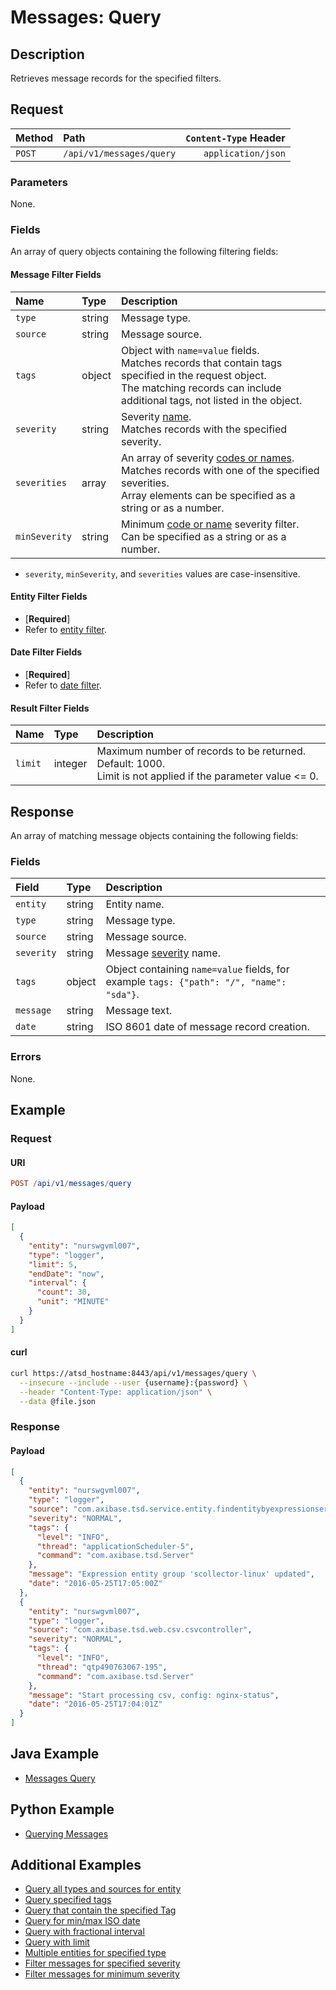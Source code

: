 # Messages: Query

## Description

Retrieves message records for the specified filters.

## Request

| Method | Path | `Content-Type` Header|
|:---|:---|---:|
| `POST` | `/api/v1/messages/query` | `application/json` |

### Parameters

None.

### Fields

An array of query objects containing the following filtering fields:

#### Message Filter Fields

| **Name**  | **Type** | **Description**  |
|:---|:---|:---|
|`type`       |  string   | Message type. |
|`source`       |  string   | Message source. |
|`tags`          | object  | Object with `name=value` fields.<br>Matches records that contain tags specified in the request object.<br>The matching records can include additional tags, not listed in the object. |
|`severity`     |  string   | Severity [name](../../../api/data/severity.md).  <br>Matches records with the specified severity.|
|`severities`   |  array   | An array of severity [codes or names](../../../api/data/severity.md).  <br>Matches records with one of the specified severities.<br>Array elements can be specified as a string or as a number.|
|`minSeverity`  |  string   | Minimum [code or name](../../../api/data/severity.md) severity filter. <br>Can be specified as a string or as a number. |

* `severity`, `minSeverity`, and `severities` values are case-insensitive.

#### Entity Filter Fields

* [**Required**]
* Refer to [entity filter](../filter-entity.md).

#### Date Filter Fields

* [**Required**]
* Refer to [date filter](../filter-date.md).

#### Result Filter Fields

| **Name**  | **Type** | **Description**  |
|:---|:---|:---|
| `limit`   | integer | Maximum number of records to be returned. Default: 1000.<br>Limit is not applied if the parameter value <= 0. |

## Response

An array of matching message objects containing the following fields:

### Fields

| **Field** | **Type** | **Description** |
|:---|:---|:---|
|`entity` | string | Entity name. |
|`type` | string | Message type. |
|`source` | string | Message source. |
|`severity` | string | Message [severity](../../../api/data/severity.md) name. |
|`tags` | object |  Object containing `name=value` fields, for example `tags: {"path": "/", "name": "sda"}`. |
|`message` | string | Message text. |
|`date` | string | ISO 8601 date of message record creation. |

### Errors

None.

## Example

### Request

#### URI

```elm
POST /api/v1/messages/query
```

#### Payload

```json
[
  {
    "entity": "nurswgvml007",
    "type": "logger",
    "limit": 5,
    "endDate": "now",
    "interval": {
      "count": 30,
      "unit": "MINUTE"
    }
  }
]
```

#### curl

```bash
curl https://atsd_hostname:8443/api/v1/messages/query \
  --insecure --include --user {username}:{password} \
  --header "Content-Type: application/json" \
  --data @file.json
```

### Response

#### Payload

```json
[
  {
    "entity": "nurswgvml007",
    "type": "logger",
    "source": "com.axibase.tsd.service.entity.findentitybyexpressionserviceimpl",
    "severity": "NORMAL",
    "tags": {
      "level": "INFO",
      "thread": "applicationScheduler-5",
      "command": "com.axibase.tsd.Server"
    },
    "message": "Expression entity group 'scollector-linux' updated",
    "date": "2016-05-25T17:05:00Z"
  },
  {
    "entity": "nurswgvml007",
    "type": "logger",
    "source": "com.axibase.tsd.web.csv.csvcontroller",
    "severity": "NORMAL",
    "tags": {
      "level": "INFO",
      "thread": "qtp490763067-195",
      "command": "com.axibase.tsd.Server"
    },
    "message": "Start processing csv, config: nginx-status",
    "date": "2016-05-25T17:04:01Z"
  }
]
```

## Java Example

* [Messages Query](examples/DataApiMessagesQueryExample.java)

## Python Example

* [Querying Messages](https://github.com/axibase/atsd-api-python#querying-messages)

## Additional Examples

* [Query all types and sources for entity](examples/query/messages-query-all-types.md)
* [Query specified tags](examples/query/messages-query-tags.md)
* [Query that contain the specified Tag](examples/query/messages-query-contain-specifield-tags.md)
* [Query for min/max ISO date](examples/query/messages-query-min-max-iso-date.md)
* [Query with fractional interval](examples/query/messages-query-fractional-interval.md)
* [Query with limit](examples/query/messages-query-limit.md)
* [Multiple entities for specified type](examples/query/messages-query-multiple-entities-specified-type.md)
* [Filter messages for specified severity](examples/query/messages-query-filter-messages-specified-severity.md)
* [Filter messages for minimum severity](examples/query/messages-query-filter-messages-minimum-severity.md)
